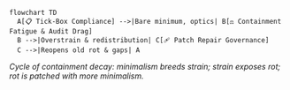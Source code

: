 ```mermaid
flowchart TD
  A[📋 Tick-Box Compliance] -->|Bare minimum, optics| B[⚖️ Containment Fatigue & Audit Drag]
  B -->|Overstrain & redistribution| C[🩹 Patch Repair Governance]
  C -->|Reopens old rot & gaps| A
```

*Cycle of containment decay: minimalism breeds strain; strain exposes rot; rot is patched with more minimalism.*

